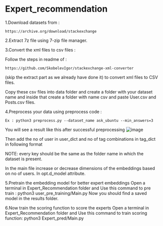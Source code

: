 # Expert_recommendation

1.Download datasets from :

	https://archive.org/download/stackexchange

2.Extract 7z file using 7-zip file manager.

3.Convert the xml files to csv files :

Follow the steps in readme of :

	https://github.com/SkobelevIgor/stackexchange-xml-converter 
 (skip the extract part as we already have done it) to convert xml files to CSV files.

Copy these csv files into data folder and create a folder with your dataset name and inside that create a folder with name csv and paste User.csv and Posts.csv files.

4.Preprocess your data using preprocess code :
	
 	Ex : python3 preprocess.py --dataset_name ask_ubuntu --min_answers=3

You will see a result like this after successful preprocessing
![image](https://github.com/user-attachments/assets/4bf07723-081f-426d-8eaf-e35ff8b54432)


Then add the no of user in user_dict and no of tag combinations in tag_dict in following format

NOTE: every key should be the same as the folder name in which the dataset is present.


In the main file increase or decrease dimensions of the embeddings based on no of users. In opt.d_model attribute.


5.Pretrain the embedding model for better expert embeddings
Open a terminal in Expert_Recommendation folder and Use this command to pre train : 
python3 user_pre_training/Main.py
Now you should find a saved model in the results folder.

6.Now train the scoring function to score the experts 
Open a terminal in Expert_Recommendation folder and Use this command to train scoring function: 
python3 Expert_pred/Main.py
